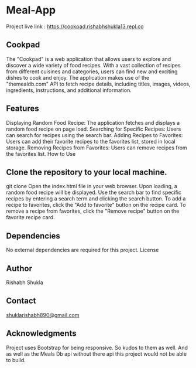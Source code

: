 # Meal-App
Project live link : https://cookpad.rishabhshukla13.repl.co

## Cookpad
The "Cookpad" is a web application that allows users to explore and discover a wide variety of food recipes. With a vast collection of recipes from different cuisines and categories, users can find new and exciting dishes to cook and enjoy. The application makes use of the "themealdb.com" API to fetch recipe details, including titles, images, videos, ingredients, instructions, and additional information.

## Features

Displaying Random Food Recipe: The application fetches and displays a random food recipe on page load.
Searching for Specific Recipes: Users can search for recipes using the search bar.
Adding Recipes to Favorites: Users can add their favorite recipes to the favorites list, stored in local storage.
Removing Recipes from Favorites: Users can remove recipes from the favorites list.
How to Use

## Clone the repository to your local machine.
git clone 
Open the index.html file in your web browser.
Upon loading, a random food recipe will be displayed.
Use the search bar to find specific recipes by entering a search term and clicking the search button.
To add a recipe to favorites, click the "Add to favorite" button on the recipe card.
To remove a recipe from favorites, click the "Remove recipe" button on the favorite recipe card.

## Dependencies

No external dependencies are required for this project.
License

## Author
Rishabh Shukla

## Contact
shuklarishabh890@gmail.com

## Acknowledgments
Project uses Bootstrap for being responsive. So kudos to them as well. And as well as the Meals Db api without there api this project would not be able to build.
